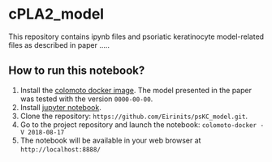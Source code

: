 # cPLA2_model

This repository contains ipynb files and psoriatic keratinocyte model-related files as described in paper .....

## How to run this notebook?

1. Install the [colomoto docker image](https://github.com/colomoto/colomoto-docker). 
The model presented in the paper was tested with the version ```0000-00-00```.
2. Install [jupyter notebook](http://jupyter.org/).
3. Clone the repository: ```https://github.com/Eirinits/psKC_model.git```. 
4. Go to the project repository and launch the notebook: ```colomoto-docker -V 2018-08-17```
5. The notebook will be available in your web browser at ```http://localhost:8888/```
